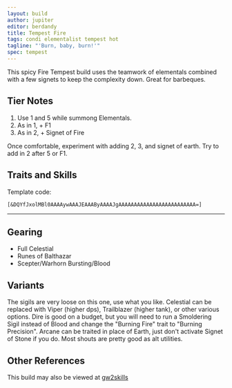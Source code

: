 ```yaml
---
layout: build
author: jupiter
editor: berdandy
title: Tempest Fire
tags: condi elementalist tempest hot
tagline: "'Burn, baby, burn!'"
spec: tempest
---
```


This spicy Fire Tempest build uses the teamwork of elementals combined with a few signets to keep the complexity down. Great for barbeques.

## Tier Notes

1. Use 1 and 5 while summong Elementals.
2. As in 1, + F1
3. As in 2, + Signet of Fire

Once comfortable, experiment with adding 2, 3, and signet of earth. Try to add in 2 after 5 or F1.

## Traits and Skills

Template code:

`[&DQYfJxolMBl0AAAAywAAAJEAAAByAAAAJgAAAAAAAAAAAAAAAAAAAAAAAAA=]`

---

<div
  data-armory-embed='skills'
  data-armory-ids='5503,5542,5571,5502,5666'
>
</div>
<div
  data-armory-embed='specializations'
  data-armory-ids='31,26,48'
  data-armory-31-traits='335,325,294'
  data-armory-26-traits='282,275,287'
  data-armory-48-traits='1952,1902,1839'
>
</div>



## Gearing

- Full Celestial
- Runes of Balthazar
- Scepter/Warhorn Bursting/Blood

## Variants

The sigils are very loose on this one, use what you like. Celestial can be replaced with Viper (higher dps), Trailblazer (higher tank), or other various options. Dire is good on a budget, but you will need to run a Smoldering Sigil instead of Blood and change the "Burning Fire" trait to "Burning Precision". Arcane can be traited in place of Earth, just don't activate Signet of Stone if you do. Most shouts are pretty good as alt utilities.

## Other References

This build may also be viewed at [gw2skills](http://gw2skills.net/editor/?PGgEsEWmB7ipxqYk448U2yA-zxIY1ohfM6nAdKAHDA-e)

